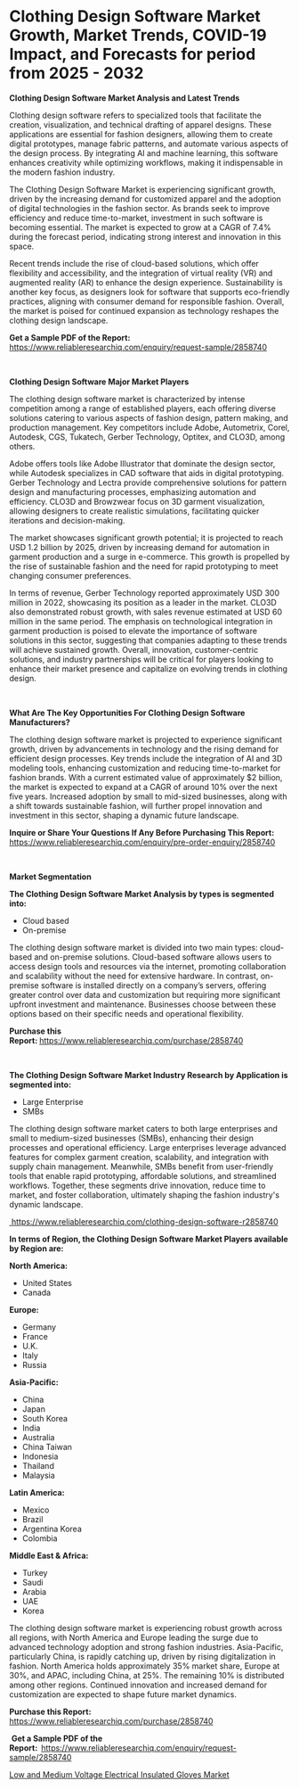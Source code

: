 <p><h1>Clothing Design Software Market Growth, Market Trends, COVID-19 Impact, and Forecasts for period from 2025 - 2032</h1></p><p><strong>Clothing Design Software Market Analysis and Latest Trends</strong></p>
<p><p>Clothing design software refers to specialized tools that facilitate the creation, visualization, and technical drafting of apparel designs. These applications are essential for fashion designers, allowing them to create digital prototypes, manage fabric patterns, and automate various aspects of the design process. By integrating AI and machine learning, this software enhances creativity while optimizing workflows, making it indispensable in the modern fashion industry.</p><p>The Clothing Design Software Market is experiencing significant growth, driven by the increasing demand for customized apparel and the adoption of digital technologies in the fashion sector. As brands seek to improve efficiency and reduce time-to-market, investment in such software is becoming essential. The market is expected to grow at a CAGR of 7.4% during the forecast period, indicating strong interest and innovation in this space. </p><p>Recent trends include the rise of cloud-based solutions, which offer flexibility and accessibility, and the integration of virtual reality (VR) and augmented reality (AR) to enhance the design experience. Sustainability is another key focus, as designers look for software that supports eco-friendly practices, aligning with consumer demand for responsible fashion. Overall, the market is poised for continued expansion as technology reshapes the clothing design landscape.</p></p>
<p><strong>Get a Sample PDF of the Report:&nbsp;</strong> <a href="https://www.reliableresearchiq.com/enquiry/request-sample/2858740?utm_campaign=2999&utm_medium=2&utm_source=Github&utm_content=ia&utm_term=12032025&utm_id=clothing-design-software">https://www.reliableresearchiq.com/enquiry/request-sample/2858740</a></p>
<p>&nbsp;</p>
<p><strong>Clothing Design Software Major Market Players</strong></p>
<p><p>The clothing design software market is characterized by intense competition among a range of established players, each offering diverse solutions catering to various aspects of fashion design, pattern making, and production management. Key competitors include Adobe, Autometrix, Corel, Autodesk, CGS, Tukatech, Gerber Technology, Optitex, and CLO3D, among others. </p><p>Adobe offers tools like Adobe Illustrator that dominate the design sector, while Autodesk specializes in CAD software that aids in digital prototyping. Gerber Technology and Lectra provide comprehensive solutions for pattern design and manufacturing processes, emphasizing automation and efficiency. CLO3D and Browzwear focus on 3D garment visualization, allowing designers to create realistic simulations, facilitating quicker iterations and decision-making.</p><p>The market showcases significant growth potential; it is projected to reach USD 1.2 billion by 2025, driven by increasing demand for automation in garment production and a surge in e-commerce. This growth is propelled by the rise of sustainable fashion and the need for rapid prototyping to meet changing consumer preferences. </p><p>In terms of revenue, Gerber Technology reported approximately USD 300 million in 2022, showcasing its position as a leader in the market. CLO3D also demonstrated robust growth, with sales revenue estimated at USD 60 million in the same period. The emphasis on technological integration in garment production is poised to elevate the importance of software solutions in this sector, suggesting that companies adapting to these trends will achieve sustained growth. Overall, innovation, customer-centric solutions, and industry partnerships will be critical for players looking to enhance their market presence and capitalize on evolving trends in clothing design.</p></p>
<p>&nbsp;</p>
<p><strong>What Are The Key Opportunities For Clothing Design Software Manufacturers?</strong></p>
<p><p>The clothing design software market is projected to experience significant growth, driven by advancements in technology and the rising demand for efficient design processes. Key trends include the integration of AI and 3D modeling tools, enhancing customization and reducing time-to-market for fashion brands. With a current estimated value of approximately $2 billion, the market is expected to expand at a CAGR of around 10% over the next five years. Increased adoption by small to mid-sized businesses, along with a shift towards sustainable fashion, will further propel innovation and investment in this sector, shaping a dynamic future landscape.</p></p>
<p><strong>Inquire or Share Your Questions If Any Before Purchasing This Report:</strong> <a href="https://www.reliableresearchiq.com/enquiry/pre-order-enquiry/2858740?utm_campaign=2999&utm_medium=2&utm_source=Github&utm_content=ia&utm_term=12032025&utm_id=clothing-design-software">https://www.reliableresearchiq.com/enquiry/pre-order-enquiry/2858740</a></p>
<p>&nbsp;</p>
<p><strong>Market Segmentation</strong></p>
<p><strong>The Clothing Design Software Market Analysis by types is segmented into:</strong></p>
<p><ul><li>Cloud based</li><li>On-premise</li></ul></p>
<p><p>The clothing design software market is divided into two main types: cloud-based and on-premise solutions. Cloud-based software allows users to access design tools and resources via the internet, promoting collaboration and scalability without the need for extensive hardware. In contrast, on-premise software is installed directly on a company’s servers, offering greater control over data and customization but requiring more significant upfront investment and maintenance. Businesses choose between these options based on their specific needs and operational flexibility.</p></p>
<p><strong>Purchase this Report:&nbsp;</strong><a href="https://www.reliableresearchiq.com/purchase/2858740?utm_campaign=2999&utm_medium=2&utm_source=Github&utm_content=ia&utm_term=12032025&utm_id=clothing-design-software">https://www.reliableresearchiq.com/purchase/2858740</a></p>
<p>&nbsp;</p>
<p><strong>The Clothing Design Software Market Industry Research by Application is segmented into:</strong></p>
<p><ul><li>Large Enterprise</li><li>SMBs</li></ul></p>
<p><p>The clothing design software market caters to both large enterprises and small to medium-sized businesses (SMBs), enhancing their design processes and operational efficiency. Large enterprises leverage advanced features for complex garment creation, scalability, and integration with supply chain management. Meanwhile, SMBs benefit from user-friendly tools that enable rapid prototyping, affordable solutions, and streamlined workflows. Together, these segments drive innovation, reduce time to market, and foster collaboration, ultimately shaping the fashion industry's dynamic landscape.</p></p>
<p><a href="https://www.reliableresearchiq.com/clothing-design-software-r2858740?utm_campaign=2999&utm_medium=2&utm_source=Github&utm_content=ia&utm_term=12032025&utm_id=clothing-design-software">&nbsp;https://www.reliableresearchiq.com/clothing-design-software-r2858740</a></p>
<p><strong>In terms of Region, the Clothing Design Software Market Players available by Region are:</strong></p>
<p>
    <p> <strong> North America: </strong>
        <ul>
            <li>United States</li>
            <li>Canada</li>
        </ul>
        </p> 
    <p> <strong> Europe: </strong>
        <ul>
            <li>Germany</li>
            <li>France</li>
            <li>U.K.</li>
            <li>Italy</li>
            <li>Russia</li>
        </ul>
        </p> 
    <p> <strong> Asia-Pacific: </strong>
        <ul>
            <li>China</li>
            <li>Japan</li>
            <li>South Korea</li>
            <li>India</li>
            <li>Australia</li>
            <li>China Taiwan</li>
            <li>Indonesia</li>
            <li>Thailand</li>
            <li>Malaysia</li>
        </ul>
        </p> 
    <p> <strong> Latin America: </strong>
        <ul>
            <li>Mexico</li>
            <li>Brazil</li>
            <li>Argentina Korea</li>
            <li>Colombia</li>
        </ul>
        </p> 
    <p> <strong> Middle East & Africa: </strong>
        <ul>
            <li>Turkey</li>
            <li>Saudi</li>
            <li>Arabia</li>
            <li>UAE</li>
            <li>Korea</li>
        </ul>
    </p>
    </p>
<p><p>The clothing design software market is experiencing robust growth across all regions, with North America and Europe leading the surge due to advanced technology adoption and strong fashion industries. Asia-Pacific, particularly China, is rapidly catching up, driven by rising digitalization in fashion. North America holds approximately 35% market share, Europe at 30%, and APAC, including China, at 25%. The remaining 10% is distributed among other regions. Continued innovation and increased demand for customization are expected to shape future market dynamics.</p></p>
<p><strong>Purchase this Report: </strong><a href="https://www.reliableresearchiq.com/purchase/2858740?utm_campaign=2999&utm_medium=2&utm_source=Github&utm_content=ia&utm_term=12032025&utm_id=clothing-design-software">https://www.reliableresearchiq.com/purchase/2858740</a></p>
<p>&nbsp;<strong>Get a Sample PDF of the Report:&nbsp;&nbsp;</strong><a href="https://www.reliableresearchiq.com/enquiry/request-sample/2858740?utm_campaign=2999&utm_medium=2&utm_source=Github&utm_content=ia&utm_term=12032025&utm_id=clothing-design-software">https://www.reliableresearchiq.com/enquiry/request-sample/2858740</a></p>
<p><strong></strong></p>
<p><p><a href="https://github.com/vilolakoreni/Market-Research-Report-List-1/blob/main/low-and-medium-voltage-electrical-insulated-gloves-market.md?utm_campaign=2999&utm_medium=2&utm_source=Github&utm_content=ia&utm_term=12032025&utm_id=clothing-design-software">Low and Medium Voltage Electrical Insulated Gloves Market</a></p></p>